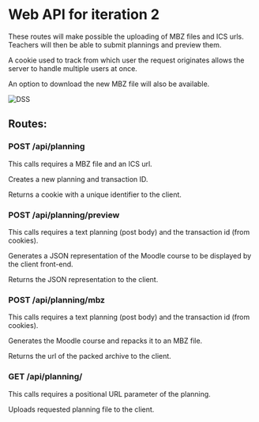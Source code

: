 # Web API for iteration 2

These routes will make possible the uploading of MBZ files and ICS urls. Teachers will then be able to submit plannings and preview them.

A cookie used to track from which user the request originates allows the server to handle multiple users at once.

An option to download the new MBZ file will also be available.


![DSS](http://www.plantuml.com/plantuml/svg/dP6nJiGm38RtF8Lr4mpt0XL29vWOaD2b4vkLkjHSwrIEU-NU7gV7SaWiPB2K_Fdz_KuEnL1jcSOGJonlg3X1iSj8NfNJfc2ohB1hMi8qaEu02xHXTXyddb7CjNWfHjCcnT32_X5Y0v6aWzUdT-ZP6w9lNfuZBEgmUgDju4Ysg80fId4CPm7ku2xbV68gzo6CES-m3jKl6LAMddN2UZ60hnkIqPV1FA88omUiRCFVZQ_cXtqr_uIObSvCQnq1uREuGydF2ebjGCWzs42GS7GQQl0QmdyJNDMRWNxbgIpnF5FENNq-JGEVAHmSL7_b6m00)


## Routes:

### POST /api/planning

This calls requires a MBZ file and an ICS url.

Creates a new planning and transaction ID.

Returns a cookie with a unique identifier to the client.


### POST /api/planning/preview

This calls requires a text planning (post body) and the transaction id (from cookies).

Generates a JSON representation of the Moodle course to be displayed by the client front-end.

Returns the JSON representation to the client.

### POST /api/planning/mbz

This calls requires a text planning (post body) and the transaction id (from cookies).

Generates the Moodle course and repacks it to an MBZ file.

Returns the url of the packed archive to the client.

### GET /api/planning/<id>

This calls requires a positional URL parameter of the planning.

Uploads requested planning file to the client.

